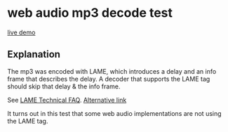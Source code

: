 # web audio mp3 decode test

[live demo](https://111116.github.io/webaudiotest/)

## Explanation

The mp3 was encoded with LAME, which introduces a delay and an info frame that describes the delay. A decoder that supports the LAME tag should skip that delay & the info frame.

See [LAME Technical FAQ](https://lame.sourceforge.io/tech-FAQ.txt).
[Alternative link](https://web.archive.org/web/20180116235404/http://lame.sourceforge.net/tech-FAQ.txt)

It turns out in this test that some web audio implementations are not using the LAME tag.
